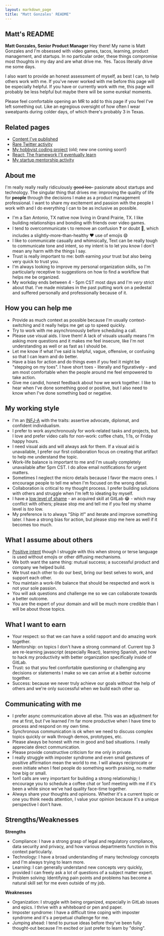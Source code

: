 ```yaml
---
layout: markdown_page
title: "Matt Gonzales' README"
---
```


## Matt's README

**Matt Gonzales, Senior Product Manager** 
Hey there! My name is Matt Gonzales and I'm obsessed with video games, tacos, learning, product management, and startups. In no particular order, these things compromise most thoughts in my day and are what drive me. Yes. Tacos literally drive me some days.

I also want to provide an honest assessment of myself, as best I can, to help others work with me. If you've never worked with me before this page will be especially helpful. If you have or currently work with me, this page will probably be less helpful but maybe there will be some eureka! moments. 

Please feel comfortable opening an MR to add to this page if you feel I've left something out. Like an egregious oversight of how often I wear sweatpants during colder days, of which there's probably 3 in Texas.

## Related pages

- [Content I've published](https://blog.kickbox.com/author/matt/)
- [Rare Twitter activity](https://twitter.com/omnomagonz)
- [My hobbyist coding project](https://gitlab.com/mattgonzales/board) (old; new one coming soon!)
- [React: The framework I'll eventually learn](https://reactjs.org/tutorial/tutorial.html)
- [My startup mentorship activity](https://www.healthwildcatters.com/mentors/)

## About me

I'm really really really ridiculously ~~good loo-~~ pasionate about startups and technology. The singular thing that drives me: improving the quality of life for **people** through the decisions I make as a product management professional. I want to share my excitement and passion with the people I work with and I do everything I can to be as inclusive as possible.

- I'm a San Antonio, TX native now living in Grand Prairie, TX. I like building relationships and bonding with friends over video games.
- I tend to overcommunicate :telephone_receiver: to remove an confusion :question: or doubt :shrug:, which includes a slightly-more-than-healthy :heart: use of emojis :smile:
- I like to communicate casually and whimsically[.](https://www.facebook.com/salttapps/videos/1724697331076268/) Text can be really tough to communicate tone and intent, so my intent is to let you know I don't mean any harm with the things I say.
- Trust is really important to me: both earning *your* trust but also being very quick to trust you. 
- I'm always looking to improve my personal organization skills, so I'm particularly receptive to suggestions on how to find a workflow that helps me be organized.
- My workday ends between 4 - 5pm CST most days and I'm _very_ strict about that. I've made mistakes in the past putting work on a pedestal and suffered personally and professionally because of it.

## How you can help me

- Provide as much context as possible because I'm usually context-switching and it really helps me get up to speed quickly.
- Try to work with me asynchronously before scheduling a call.
- Please use visual aids. I love them! A lack of visuals usually means I'm asking more questions and it makes me feel insecure, like I'm not understanding as well or as fast as I should be.
- Let me know if what I've said is helpful, vague, offensive, or confusing so that I can learn and do better.
- Have a bias for action and do things even if you feel it might be "stepping on my toes". I have short toes - literally and figuratively - and am most comfortable when the people around me feel empowered to take action.
- Give me candid, honest feedback about how we work together. I like to hear when I've done something good or positive, but I also need to know when I've done something bad or negative.

## My working style

- I'm an [INFJ-A](https://www.16personalities.com/profiles/5d75bb9df7f75) with the traits: assertive advocate, diplomat, and confident individualism. 
- I prefer to work asynchronously for work-related tasks and projects, but I love and prefer video calls for non-work: coffee chats, 1:1s, or Friday happy hours.
- I need visual aids and will always ask for them. If a visual aid is unavailable, I prefer our first collaboration focus on creating that artifact to help me understand the topic.
- Work-life balance is important to me and I'm usually completely unavailable after 5pm CST. I do allow email notifications for urgent matters.
- Sometimes I neglect the micro details because I favor the macro ones. I encourage people to tell me when I'm focused on the wrong detail.
- Collaboration is critical to my thought process. I prefer building solutions with others and struggle when I'm left to ideating by myself.
- I have a [low level of shame](https://about.gitlab.com/handbook/values/#low-level-of-shame) - an acquired skill at GitLab :joy: - which may conflict with others; please stop me and tell me if you feel my shame level is _too_ low.
- My preference is to always "Ship it!" and iterate and improve something later. I have a strong bias for action, but please stop me here as well if it becomes too much.

## What I assume about others

- [Positive intent](https://about.gitlab.com/handbook/values/#assume-positive-intent) though I struggle with this when strong or terse language is used without emojis or other diffusing mechanisms.
- We both want the same thing: mutual success; a successful product and company we helped build.
- We trust each other to do our best, bring our best selves to work, and support each other.
- You maintain a work-life balance that should be respected and work is not your sole passion.
- You will ask questions and challenge me so we can collaborate towards a better outcome.
- You are the expert of your domain and will be much more credible than I will be about those topics.

## What I want to earn

- Your respect: so that we can have a solid rapport and do amazing work together.
- Mentorship: on topics I don't have a strong command of. Current top 3 are re-learning javascript (especially React), learning Spanish, and how to hack my productivity with better organization specifically inside of GitLab.
- Trust: so that you feel comfortable questioning or challenging any decisions or statements I make so we can arrive at a better outcome together.
- Success: because we never truly achieve our goals without the help of others and we're only successful when we build each other up.

## Communicating with me

- I prefer async communication above all else. This was an adjustment for me at first, but I've learned I'm far more productive when I have time to process and respond on my own time.
- Synchronous communication is ok when we need to discuss complex topics quickly or walk through demos, prototypes, etc.
- Please always be honest with me in good and bad situations. I really appreciate direct communication.
- Please provide constructive criticism for me only in private.
- I really struggle with imposter syndrome and even small gestures of positive affirmation mean the world to me. I will always reciprocate or even initiate when I feel people do something worth praising, no matter how big or small.
- 1on1 calls are very important for building a strong relationship; I encourage you to schedule a coffee chat or 1on1 meeting with me if it's been a while since we've had quality face-time together.
- Always share your thoughts and opinions. Whether it's a current topic or one you think needs attention, I value your opinion because it's a unique perspective I don't have.

## Strengths/Weaknesses

**Strengths**
- Compliance: I have a strong grasp of legal and regulatory compliance, data security and privacy, and how various departments function in this context particularly.
- Technology: I have a broad understanding of many technology concepts and I'm always trying to learn more.
- Learning: I can generally understand new concepts very quickly, provided I can freely ask a lot of questions of a subject matter expert.
- Problem solving: Identifying pain points and problems has become a natural skill set for me even outside of my job.

**Weaknesses**
- Organization: I struggle with being organized, especially in GitLab issues and epics. I thrive with a whiteboard or pen and paper.
- Imposter syndrome: I have a difficult time coping with imposter syndrome and it's a perpetual challenge for me.
- Jumping ahead: I tend to pursue ideas before they've been fully thought-out because I'm excited or just prefer to learn by "doing".
